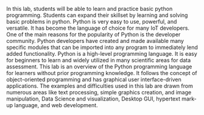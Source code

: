 In this lab, students will be able to learn and practice basic python programming. Students can expand their skillset by learning and solving basic problems in python. Python is very easy to use, powerful, and versatile. It has become the language of choice for many IoT developers. One of the main reasons for the popularity of Python is the developer community. Python developers have created and made available many specific modules that can be imported into any program to immediately lend added functionality. Python is a high-level programming language. It is easy for beginners to learn and widely utilized in many scientific areas for data assessment. This lab is an overview of the Python programming language for learners without prior programming knowledge. It follows the concept of object-oriented programming and has graphical user interface-driven applications. The examples and difficulties used in this lab are drawn from numerous areas like text processing, simple graphics creation, and image manipulation, Data Science and visualization, Desktop GUI, hypertext mark-up language, and web development. 